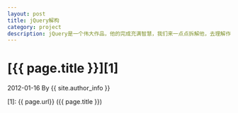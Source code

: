 ```yaml
---
layout: post
title: jQuery解构
category: project
description: jQuery是一个伟大作品，他的完成充满智慧，我们来一点点拆解他，去理解作者的思想精华。
---
```

# [{{ page.title }}][1]
2012-01-16 By {{ site.author_info }}


[rmqc0909]:    https://rmqc0909.github.io  "rmqc0909"
[1]:    {{ page.url}}  ({{ page.title }})
